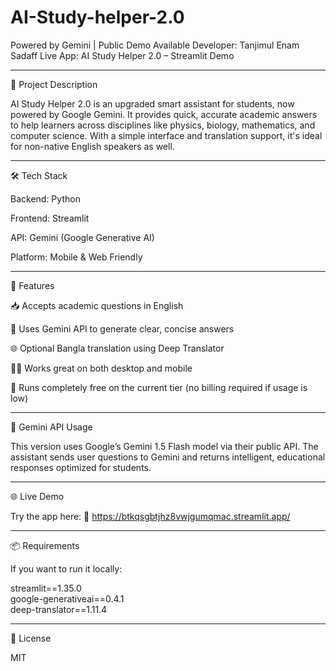 # AI-Study-helper-2.0

Powered by Gemini | Public Demo Available
Developer: Tanjimul Enam Sadaff
Live App: AI Study Helper 2.0 – Streamlit Demo


---

🧠 Project Description

AI Study Helper 2.0 is an upgraded smart assistant for students, now powered by Google Gemini. It provides quick, accurate academic answers to help learners across disciplines like physics, biology, mathematics, and computer science. With a simple interface and translation support, it's ideal for non-native English speakers as well.


---

🛠️ Tech Stack

Backend: Python

Frontend: Streamlit

API: Gemini (Google Generative AI)

Platform: Mobile & Web Friendly



---

🚀 Features

📥 Accepts academic questions in English

🤖 Uses Gemini API to generate clear, concise answers

🌐 Optional Bangla translation using Deep Translator

🧑‍💻 Works great on both desktop and mobile

🔐 Runs completely free on the current tier (no billing required if usage is low)



---

🔧 Gemini API Usage

This version uses Google’s Gemini 1.5 Flash model via their public API. The assistant sends user questions to Gemini and returns intelligent, educational responses optimized for students.


---

🌐 Live Demo

Try the app here:
🔗 https://btkqsgbtjhz8vwjgumqmac.streamlit.app/


---

📦 Requirements

If you want to run it locally:

streamlit==1.35.0  
google-generativeai==0.4.1  
deep-translator==1.11.4


---

📜 License

MIT
